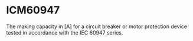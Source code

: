 ICM60947
========

The making capacity in [A] for a circuit breaker or motor protection device tested in accordance with the IEC 60947 series.

